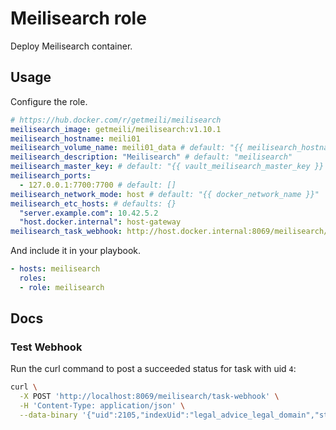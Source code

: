 # Meilisearch role

Deploy Meilisearch container.

## Usage

Configure the role.

```yml
# https://hub.docker.com/r/getmeili/meilisearch
meilisearch_image: getmeili/meilisearch:v1.10.1
meilisearch_hostname: meili01
meilisearch_volume_name: meili01_data # default: "{{ meilisearch_hostname }}"
meilisearch_description: "Meilisearch" # default: "meilisearch"
meilisearch_master_key: # default: "{{ vault_meilisearch_master_key }}
meilisearch_ports:
  - 127.0.0.1:7700:7700 # default: []
meilisearch_network_mode: host # default: "{{ docker_network_name }}"
meilisearch_etc_hosts: # defaults: {}
  "server.example.com": 10.42.5.2
  "host.docker.internal": host-gateway
meilisearch_task_webhook: http://host.docker.internal:8069/meilisearch/task-webhook # default: ""
```

And include it in your playbook.

```yml
- hosts: meilisearch
  roles:
  - role: meilisearch
```

## Docs

### Test Webhook

Run the curl command to post a succeeded status for task with uid `4`:

```bash
curl \
  -X POST 'http://localhost:8069/meilisearch/task-webhook' \
  -H 'Content-Type: application/json' \
  --data-binary '{"uid":2105,"indexUid":"legal_advice_legal_domain","status":"succeeded","type":"documentAdditionOrUpdate"}'
```